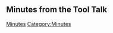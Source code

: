 ## Minutes from the Tool Talk

[Minutes](Category:Technical "wikilink")
[Category:Minutes](Category:Minutes "wikilink")
